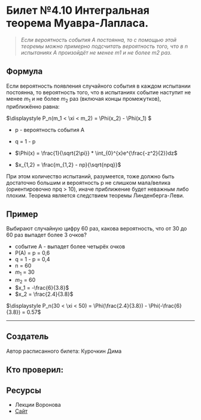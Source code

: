 # Билет №4.10  Интегральная теорема Муавра-Лапласа.

> *Если вероятность события А постоянна, то с помощью этой теоремы можно примерно подсчитать вероятность того, что в n испытаниях А произойдёт не менее m1 и не более m2 раз.*

## Формула 

Если вероятность  появления случайного события  в каждом испытании постоянна, то вероятность  того, что в  испытаниях событие  наступит не менее $m_1$ и не более $m_2$ раз (включая концы промежутков), приближённо равна:

$\displaystyle P_n(m_1 < \xi < m_2) = \Phi(x_2) - \Phi(x_1) $

- p - вероятность события A

- q = 1 - p

- $\Phi(x)  = \frac{1}{\sqrt{2\pi}} * \int_{0}^{x}e^{\frac{-z^2}{2}}dz$

- $x_{1,2} = \frac{m_{1,2} - np}{\sqrt{npq}}$

При этом количество испытаний, разумеется, тоже должно быть достаточно большим и вероятность p не слишком мала/велика (ориентировочно npq > 10), иначе приближение будет неважным либо плохим. Теорема является следствием теоремы Линденберга-Леви.
## Пример 

Выбирают случайную цифру 60 раз, какова вероятность, что от 30 до 60 раз выпадет более 3 очков?
 - событие А - выпадет более четырёх очков
 - P(A) = p = 0,6
 - q = 1 - p = 0,4
 - n = 60
 - $m_1$ = 30
 - $m_2$ = 60
 - $x_1 = -\frac{6}{3.8}$
 - $x_2 = \frac{2.4}{3.8}$
 
$\displaystyle P_n(30 < \xi < 50) = \Phi(\frac{2.4}{3.8}) - \Phi(-\frac{6}{3.8}) = 0.57$

---
## Создатель

Автор расписанного билета: Курочкин Дима

Кто проверил:
-

## Ресурсы
- Лекции Воронова
- [Сайт](http://mathprofi.ru/lokalnaja_i_integralnaja_teoremy_laplasa.html)

